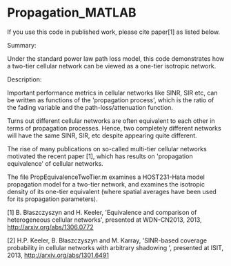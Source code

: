 # Propagation_MATLAB

If you use this code in published work, please cite paper[1] as listed below.

Summary:

Under the standard power law path loss model, this code demonstrates how a two-tier cellular network can be viewed as a one-tier isotropic network. 

Description: 

Important performance metrics in cellular networks like SINR, SIR etc, can be written as functions of the 'propagation process', which is the ratio of the fading variable and the path-loss/attenuation function. 

Turns out different cellular networks are often equivalent to each other in terms of propagation processes. Hence, two completely different networks will have the same SINR, SIR, etc despite appearing quite different.

The rise of many publications on so-called multi-tier cellular networks motivated the recent paper [1], which has results on 'propagation equivalence' of cellular networks. 

The file PropEquivalenceTwoTier.m examines a HOST231-Hata model propagation model for a two-tier network, and examines the isotropic density of its one-tier equivalent (where spatial averages have been used for its propagation parameters).


[1] B. Błaszczyszyn and H. Keeler, 'Equivalence and comparison of heterogeneous cellular networks', presented at WDN-CN2013, 2013, http://arxiv.org/abs/1306.0772


[2] H.P. Keeler, B. Błaszczyszyn and M. Karray, 'SINR-based coverage probability in cellular networks with arbitrary shadowing ', presented at ISIT, 2013, http://arxiv.org/abs/1301.6491
